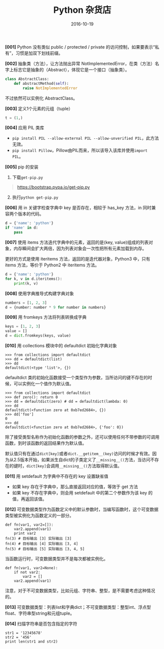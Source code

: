 ﻿---
layout: post
title:  "Python 杂货店"
date:   2016-10-19
excerpt: "记录一点。"
project: true
tags: [Python, 杂货]
feature: https://pypi.python.org/static/images/python-logo.png
comments: true
---
**[001]** Python 没有类似 public / protected / private 的访问控制，如果要表示“私有”，习惯是加双下划线前缀。

**[002]** 抽象类（方法），让方法抛出异常 NotImplementedError，在类（方法）名字上标志它是抽象的（Abstract），体现它是一个接口（抽象类）。
``` python
class AbstractClass:  
    def abstractMethod(self): 
    	raise NotImplementedError  
```
不过依然可以实例化 AbstractClass。

**[003]** 定义1个元素的元组（tuple）
``` python
t = (1,) 
```

**[004]** 应用 PIL 类库
- `pip install PIL --allow-external PIL --allow-unverified PIL`，此方法无效。
- `pip install Pillow`，Pillow由PIL而来，所以该导入该库并使用`import PIL`。

**[005]** pip 的安装
1. 下载`get-pip.py`
> https://bootstrap.pypa.io/get-pip.py
2. 执行`python get-pip.py`

**[006]** 用 in 关键字检查字典中 key 是否存在，相较于 has_key 方法，in 同时兼容两个版本的代码。
``` python
d = {'name': 'python'}
if 'name' in d:
    pass

```

**[007]** 使用 items 方法迭代字典中的元素，返回的是(key, value)组成的列表对象，内存瞬间会扩大两倍，因为列表对象会一次性把所有元素加载到内存。

更好的方式是使用 iteritems 方法，返回的是迭代器对象，Python3 中，只有 items 方法，等价于 Python2 中 iteritems 方法。
``` python
d = {'name': 'python'}
for k, v in d.iteritems():
    print(k, v)
```

**[008]** 使用字典推导式构建字典对象
``` python
numbers = [1, 2, 3]
d = {number: number * 9 for number in numbers}
```

**[009]** 用 fromkeys 方法将列表转换成字典
``` python
keys = [1, 2, 3]
value = []
d = dict.fromkeys(keys, value)
```

**[010]** 用 collections 模块中的 defaultdict 初始化字典对象
```
>>> from collections import defaultdict
>>> dd = defaultdict(list)
>>> dd
defaultdict(<type 'list'>, {})
```
defaultdict 类的初始化函数接受一个类型作为参数，当所访问的键不存在的时候，可以实例化一个值作为默认值。
```
>>> from collections import defaultdict
>>> def zero(): return 0
>>> dd = defaultdict(zero) # dd = defaultdict(lambda: 0) 
>>> dd
defaultdict(<function zero at 0xb7ed2684>, {})
>>> dd['foo']
0
>>> dd
defaultdict(<function zero at 0xb7ed2684>, {'foo': 0})
```
除了接受类型名称作为初始化函数的参数之外，还可以使用任何不带参数的可调用函数，到时该函数的返回结果作为默认值。

默认值只有在通过`dict[key]`或者`dict.__getitem__(key)`访问的时候才有效。因为从2.5版本开始，如果派生自dict的子类定义了`__missing__()`方法，当访问不存在的键时，`dict[key]`会调用`__missing__()`方法取得默认值。


**[011]** 用 setdefault 为字典中不存在的 key 设置缺省值
- 如果 key 存在于字典中，那么直接返回对应的值，等效于 get 方法
- 如果 key 不存在字典中，则会用 setdefault 中的第二个参数作为该 key 的值，再返回该值。

**[012]** 可变数据类型作为函数定义中的默认参数时，当编写函数时，这个可变数据类型被实例化为函数定义的一部分。
```
def fn(var1, var2=[]): 
    var2.append(var1) 
    print var2 
fn(3) # 目标输出 [3] 实际输出 [3]  
fn(4) # 目标输出 [4] 实际输出 [3, 4]  
fn(5) # 目标输出 [5] 实际输出 [3, 4, 5]  
```
当函数运行时，可变数据类型并不是每次都被实例化。
```
def fn(var1, var2=None): 
    if not var2: 
        var2 = [] 
    var2.append(var1) 
```
注意，对于不可变数据类型，比如元组、字符串、整型，是不需要考虑这种情况的。

**[013]** 可变数据类型：列表list和字典dict；不可变数据类型：整型int、浮点型float、字符串型string和元组tuple。

**[014]** 扫描字符串是否包含指定的字符
```
str1 = '12345678'
str2 = '456'
print len(str1 and str2)
```
